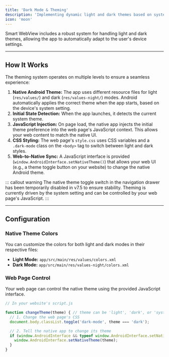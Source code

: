 ```yaml
---
title: 'Dark Mode & Theming'
description: 'Implementing dynamic light and dark themes based on system settings.'
icon: 'moon'
---
```


Smart WebView includes a robust system for handling light and dark themes, allowing the app to automatically adapt to the user's device settings.

---

## How It Works

The theming system operates on multiple levels to ensure a seamless experience:

1.  **Native Android Theme:** The app uses different resource files for light (`res/values/`) and dark (`res/values-night/`) modes. Android automatically applies the correct theme when the app starts, based on the device's system setting.
2.  **Initial State Detection:** When the app launches, it detects the current system theme.
3.  **JavaScript Injection:** On page load, the native app injects the initial theme preference into the web page's JavaScript context. This allows your web content to match the native UI.
4.  **CSS Styling:** The web page's `style.css` uses CSS variables and a `.dark-mode` class on the `<body>` tag to switch between light and dark styles.
5.  **Web-to-Native Sync:** A JavaScript interface is provided (`window.AndroidInterface.setNativeTheme()`) that allows your web UI (e.g., a theme toggle button on your website) to change the native Android theme.

::: callout warning
The native theme toggle switch in the navigation drawer has been temporarily disabled in v7.5 to ensure stability. Theming is currently driven by the system setting and can be controlled by your web page's JavaScript.
:::

---

## Configuration

### Native Theme Colors

You can customize the colors for both light and dark modes in their respective files:

-   **Light Mode:** `app/src/main/res/values/colors.xml`
-   **Dark Mode:** `app/src/main/res/values-night/colors.xml`

### Web Page Control

Your web page can control the native theme using the provided JavaScript interface.

```javascript
// In your website's script.js

function changeTheme(theme) { // theme can be 'light', 'dark', or 'system'
  // 1. Change the web page's CSS
  document.body.classList.toggle('dark-mode', theme === 'dark');

  // 2. Tell the native app to change its theme
  if (window.AndroidInterface && typeof window.AndroidInterface.setNativeTheme === 'function') {
    window.AndroidInterface.setNativeTheme(theme);
  }
}
```